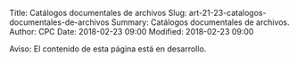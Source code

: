 Title: Catálogos documentales de archivos
Slug: art-21-23-catalogos-documentales-de-archivos
Summary: Catálogos documentales de archivos.
Author: CPC
Date: 2018-02-23 09:00
Modified: 2018-02-23 09:00


<div class="alert alert-info" role="alert">Aviso: El contenido de esta página está en desarrollo.</div>
